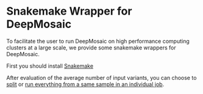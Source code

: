 # Snakemake Wrapper for DeepMosaic

To facilitate the user to run DeepMosaic on high performance computing clusters at a large scale, we provide some snakemake wrappers for DeepMosaic.

First you should install [Snakemake](https://snakemake.readthedocs.io/en/stable/) 

After evaluation of the average number of input variants, you can choose to [split](https://github.com/Virginiaxu/DeepMosaic/tree/master/Snakemake/Split) or [run everything from a same sample in an individual job](https://github.com/Virginiaxu/DeepMosaic/tree/master/Snakemake/No_split).
